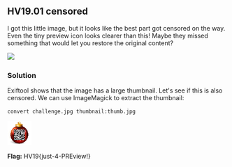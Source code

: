 ## HV19.01 censored

I got this little image, but it looks like the best part got censored on the way. Even the tiny preview icon looks clearer than this! Maybe they missed something that would let you restore the original content?

![](./challenge.jpeg)

### Solution 

Exiftool shows that the image has a large thumbnail. Let's see if this is also censored. We can use ImageMagick to extract the thumbnail:

```bash
convert challenge.jpg thumbnail:thumb.jpg
```

![](./thumb.jpg)

**Flag:** HV19{just-4-PREview!}